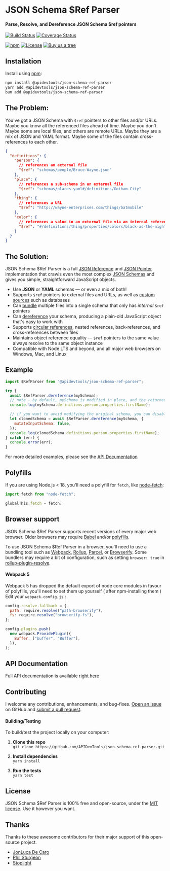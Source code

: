 # JSON Schema $Ref Parser

#### Parse, Resolve, and Dereference JSON Schema $ref pointers

[![Build Status](https://github.com/APIDevTools/json-schema-ref-parser/workflows/CI-CD/badge.svg?branch=master)](https://github.com/APIDevTools/json-schema-ref-parser/actions)
[![Coverage Status](https://coveralls.io/repos/github/APIDevTools/json-schema-ref-parser/badge.svg?branch=master)](https://coveralls.io/github/APIDevTools/json-schema-ref-parser)

[![npm](https://img.shields.io/npm/v/@apidevtools/json-schema-ref-parser.svg)](https://www.npmjs.com/package/@apidevtools/json-schema-ref-parser)
[![License](https://img.shields.io/npm/l/@apidevtools/json-schema-ref-parser.svg)](LICENSE)
[![Buy us a tree](https://img.shields.io/badge/Treeware-%F0%9F%8C%B3-lightgreen)](https://plant.treeware.earth/APIDevTools/json-schema-ref-parser)

## Installation

Install using [npm](https://docs.npmjs.com/about-npm/):

```bash
npm install @apidevtools/json-schema-ref-parser
yarn add @apidevtools/json-schema-ref-parser
bun add @apidevtools/json-schema-ref-parser
```

## The Problem:

You've got a JSON Schema with `$ref` pointers to other files and/or URLs. Maybe
you know all the referenced files ahead of time. Maybe you don't. Maybe some are
local files, and others are remote URLs. Maybe they are a mix of JSON and YAML
format. Maybe some of the files contain cross-references to each other.

```json
{
  "definitions": {
    "person": {
      // references an external file
      "$ref": "schemas/people/Bruce-Wayne.json"
    },
    "place": {
      // references a sub-schema in an external file
      "$ref": "schemas/places.yaml#/definitions/Gotham-City"
    },
    "thing": {
      // references a URL
      "$ref": "http://wayne-enterprises.com/things/batmobile"
    },
    "color": {
      // references a value in an external file via an internal reference
      "$ref": "#/definitions/thing/properties/colors/black-as-the-night"
    }
  }
}
```

## The Solution:

JSON Schema $Ref Parser is a full
[JSON Reference](https://tools.ietf.org/html/draft-pbryan-zyp-json-ref-03) and
[JSON Pointer](https://tools.ietf.org/html/rfc6901) implementation that crawls
even the most complex
[JSON Schemas](http://json-schema.org/latest/json-schema-core.html) and gives
you simple, straightforward JavaScript objects.

- Use **JSON** or **YAML** schemas &mdash; or even a mix of both!
- Supports `$ref` pointers to external files and URLs, as well as
  [custom sources](https://apitools.dev/json-schema-ref-parser/docs/plugins/resolvers.html)
  such as databases
- Can
  [bundle](https://apitools.dev/json-schema-ref-parser/docs/ref-parser.html#bundlepath-options-callback)
  multiple files into a single schema that only has _internal_ `$ref` pointers
- Can
  [dereference](https://apitools.dev/json-schema-ref-parser/docs/ref-parser.html#dereferencepath-options-callback)
  your schema, producing a plain-old JavaScript object that's easy to work with
- Supports
  [circular references](https://apitools.dev/json-schema-ref-parser/docs/#circular-refs),
  nested references, back-references, and cross-references between files
- Maintains object reference equality &mdash; `$ref` pointers to the same value
  always resolve to the same object instance
- Compatible with Node LTS and beyond, and all major web browsers on Windows,
  Mac, and Linux

## Example

```javascript
import $RefParser from "@apidevtools/json-schema-ref-parser";

try {
  await $RefParser.dereference(mySchema);
  // note - by default, mySchema is modified in place, and the returned value is a reference to the same object
  console.log(mySchema.definitions.person.properties.firstName);

  // if you want to avoid modifying the original schema, you can disable the `mutateInputSchema` option
  let clonedSchema = await $RefParser.dereference(mySchema, {
    mutateInputSchema: false,
  });
  console.log(clonedSchema.definitions.person.properties.firstName);
} catch (err) {
  console.error(err);
}
```

For more detailed examples, please see the
[API Documentation](https://apitools.dev/json-schema-ref-parser/docs/)

## Polyfills

If you are using Node.js < 18, you'll need a polyfill for `fetch`, like
[node-fetch](https://github.com/node-fetch/node-fetch):

```javascript
import fetch from "node-fetch";

globalThis.fetch = fetch;
```

## Browser support

JSON Schema $Ref Parser supports recent versions of every major web browser.
Older browsers may require [Babel](https://babeljs.io/) and/or
[polyfills](https://babeljs.io/docs/en/next/babel-polyfill).

To use JSON Schema $Ref Parser in a browser, you'll need to use a bundling tool
such as [Webpack](https://webpack.js.org/), [Rollup](https://rollupjs.org/),
[Parcel](https://parceljs.org/), or [Browserify](http://browserify.org/). Some
bundlers may require a bit of configuration, such as setting `browser: true` in
[rollup-plugin-resolve](https://github.com/rollup/rollup-plugin-node-resolve).

#### Webpack 5

Webpack 5 has dropped the default export of node core modules in favour of
polyfills, you'll need to set them up yourself ( after npm-installing them )
Edit your `webpack.config.js` :

```js
config.resolve.fallback = {
  path: require.resolve("path-browserify"),
  fs: require.resolve("browserify-fs"),
};

config.plugins.push(
  new webpack.ProvidePlugin({
    Buffer: ["buffer", "Buffer"],
  }),
);
```

## API Documentation

Full API documentation is available
[right here](https://apitools.dev/json-schema-ref-parser/docs/)

## Contributing

I welcome any contributions, enhancements, and bug-fixes.
[Open an issue](https://github.com/APIDevTools/json-schema-ref-parser/issues) on
GitHub and
[submit a pull request](https://github.com/APIDevTools/json-schema-ref-parser/pulls).

#### Building/Testing

To build/test the project locally on your computer:

1. **Clone this repo**<br>
   `git clone https://github.com/APIDevTools/json-schema-ref-parser.git`

2. **Install dependencies**<br> `yarn install`

3. **Run the tests**<br> `yarn test`

## License

JSON Schema $Ref Parser is 100% free and open-source, under the
[MIT license](LICENSE). Use it however you want.

## Thanks

Thanks to these awesome contributors for their major support of this open-source
project.

- [JonLuca De Caro](https://jonlu.ca)
- [Phil Sturgeon](https://philsturgeon.com)
- [Stoplight](https://stoplight.io/?utm_source=github&utm_medium=readme&utm_campaign=json_schema_ref_parser)
